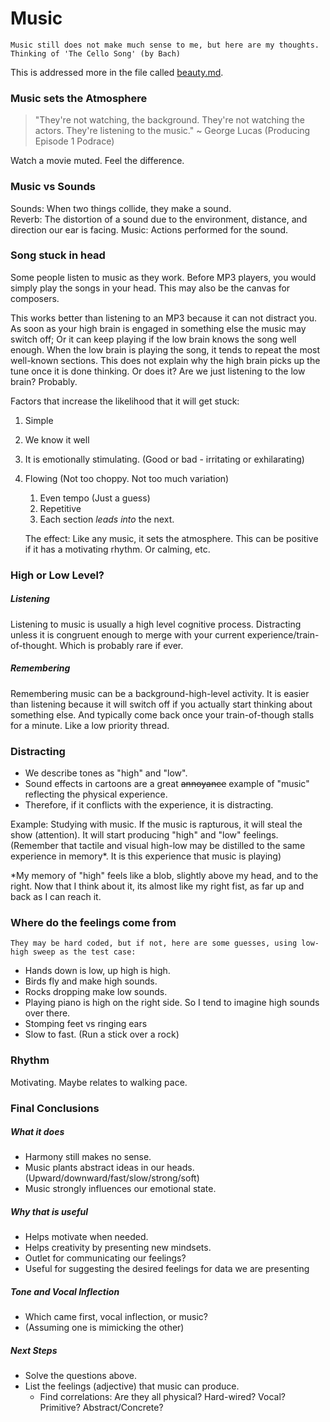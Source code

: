 Music
=====

    Music still does not make much sense to me, but here are my thoughts.
    Thinking of 'The Cello Song' (by Bach)
    
This is addressed more in the file called [beauty.md](beauty.md).
    
### Music sets the Atmosphere

>"They're not watching, the background.  They're not watching the actors.
>They're listening to the music." ~ George Lucas (Producing Episode 1 Podrace)

Watch a movie muted.  Feel the difference.

### Music vs Sounds

Sounds: When two things collide, they make a sound.  
Reverb: The distortion of a sound due to the environment, distance, and direction our ear is facing.
Music:  Actions performed for the sound.

### Song stuck in head

Some people listen to music as they work. Before MP3 players, 
you would simply play the songs in your head.
This may also be the canvas for composers.
    
This works better than listening to an MP3 because it can not distract you.
As soon as your high brain is engaged in something else the music may switch off;
Or it can keep playing if the low brain knows the song well enough.
When the low brain is playing the song, it tends to repeat the most well-known sections.
This does not explain why the high brain picks up the tune once it is done thinking.
Or does it?  Are we just listening to the low brain?  Probably.

Factors that increase the likelihood that it will get stuck:

1. Simple
1. We know it well
1. It is emotionally stimulating. (Good or bad - irritating or exhilarating)
1. Flowing (Not too choppy. Not too much variation)
    1. Even tempo (Just a guess)
    1. Repetitive
    1. Each section *leads into* the next.  
    
    
    The effect: Like any music, it sets the atmosphere.
    This can be positive if it has a motivating rhythm.
    Or calming, etc.
    
   
### High or Low Level?

##### Listening
Listening to music is usually a high level cognitive process.  Distracting unless it is congruent enough to merge with your current experience/train-of-thought.  Which is probably rare if ever.

##### Remembering
Remembering music can be a background-high-level activity.  It is easier than listening because it will switch off if you actually start thinking about something else.  And typically come back once your train-of-though stalls for a minute.  Like a low priority thread.
   
### Distracting

* We describe tones as "high" and "low". 
* Sound effects in cartoons are a great ~~annoyance~~ example of "music" reflecting the physical experience.
* Therefore, if it conflicts with the experience, it is distracting.

Example: Studying with music.  If the music is rapturous, it will steal the show (attention).
It will start producing "high" and "low" feelings.  (Remember that tactile and visual high-low may be
distilled to the same experience in memory*.  It is this experience that music is playing)

*My memory of "high" feels like a blob, slightly above my head, and to the right.
Now that I think about it, its almost like my right fist, as far up and back as I can reach it.

### Where do the feelings come from

    They may be hard coded, but if not, here are some guesses, using low-high sweep as the test case:
    
* Hands down is low, up high is high.
* Birds fly and make high sounds.
* Rocks dropping make low sounds.
* Playing piano is high on the right side.  So I tend to imagine high sounds over there.
* Stomping feet vs ringing ears
* Slow to fast. (Run a stick over a rock)

### Rhythm

Motivating.  Maybe relates to walking pace.

### Final Conclusions

##### What it does
* Harmony still makes no sense.
* Music plants abstract ideas in our heads. (Upward/downward/fast/slow/strong/soft)
* Music strongly influences our emotional state.

##### Why that is useful
* Helps motivate when needed.
* Helps creativity by presenting new mindsets.
* Outlet for communicating our feelings?
* Useful for suggesting the desired feelings for data we are presenting

##### Tone and Vocal Inflection
* Which came first, vocal inflection, or music?
* (Assuming one is mimicking the other)

##### Next Steps
* Solve the questions above.
* List the feelings (adjective) that music can produce.
    * Find correlations: Are they all physical? Hard-wired? Vocal? Primitive? Abstract/Concrete?





